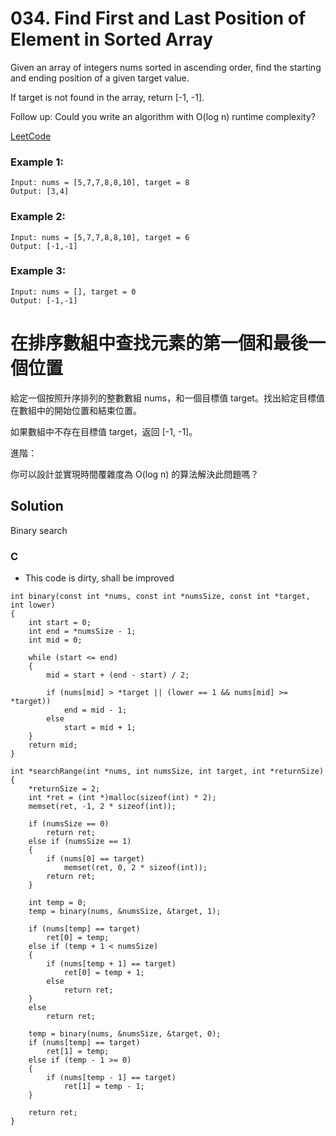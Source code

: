 # 034. Find First and Last Position of Element in Sorted Array

Given an array of integers nums sorted in ascending order, find the starting and ending position of a given target value.

If target is not found in the array, return [-1, -1].

Follow up: Could you write an algorithm with O(log n) runtime complexity?

[LeetCode](https://leetcode.com/problems/find-first-and-last-position-of-element-in-sorted-array)  

### Example 1:
```
Input: nums = [5,7,7,8,8,10], target = 8
Output: [3,4]
```

### Example 2:
```
Input: nums = [5,7,7,8,8,10], target = 6
Output: [-1,-1]
```

### Example 3:
```
Input: nums = [], target = 0
Output: [-1,-1]
```

# 在排序數組中查找元素的第一個和最後一個位置
給定一個按照升序排列的整數數組 nums，和一個目標值 target。找出給定目標值在數組中的開始位置和結束位置。

如果數組中不存在目標值 target，返回 [-1, -1]。

進階：

你可以設計並實現時間覆雜度為 O(log n) 的算法解決此問題嗎？

## Solution
Binary search

### C
* This code is dirty, shall be improved
```
int binary(const int *nums, const int *numsSize, const int *target, int lower)
{
    int start = 0;
    int end = *numsSize - 1;
    int mid = 0;

    while (start <= end)
    {
        mid = start + (end - start) / 2;

        if (nums[mid] > *target || (lower == 1 && nums[mid] >= *target))
            end = mid - 1;
        else
            start = mid + 1;
    }
    return mid;
}

int *searchRange(int *nums, int numsSize, int target, int *returnSize)
{
    *returnSize = 2;
    int *ret = (int *)malloc(sizeof(int) * 2);
    memset(ret, -1, 2 * sizeof(int));

    if (numsSize == 0)
        return ret;
    else if (numsSize == 1)
    {
        if (nums[0] == target)
            memset(ret, 0, 2 * sizeof(int));
        return ret;
    }

    int temp = 0;
    temp = binary(nums, &numsSize, &target, 1);

    if (nums[temp] == target)
        ret[0] = temp;
    else if (temp + 1 < numsSize)
    {
        if (nums[temp + 1] == target)
            ret[0] = temp + 1;
        else
            return ret;
    }
    else
        return ret;

    temp = binary(nums, &numsSize, &target, 0);
    if (nums[temp] == target)
        ret[1] = temp;
    else if (temp - 1 >= 0)
    {
        if (nums[temp - 1] == target)
            ret[1] = temp - 1;
    }

    return ret;
}
```
